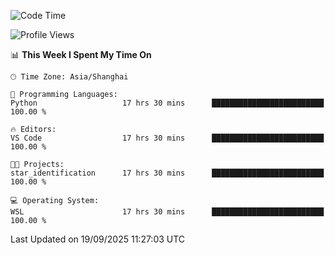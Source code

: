 <!--START_SECTION:waka-->
![Code Time](http://img.shields.io/badge/Code%20Time-3%2C125%20hrs%2038%20mins-blue)

![Profile Views](http://img.shields.io/badge/Profile%20Views-42-blue)

📊 **This Week I Spent My Time On** 

```text
🕑︎ Time Zone: Asia/Shanghai

💬 Programming Languages: 
Python                   17 hrs 30 mins      █████████████████████████   100.00 % 

🔥 Editors: 
VS Code                  17 hrs 30 mins      █████████████████████████   100.00 % 

🐱‍💻 Projects: 
star_identification      17 hrs 30 mins      █████████████████████████   100.00 % 

💻 Operating System: 
WSL                      17 hrs 30 mins      █████████████████████████   100.00 % 
```


 Last Updated on 19/09/2025 11:27:03 UTC
<!--END_SECTION:waka-->